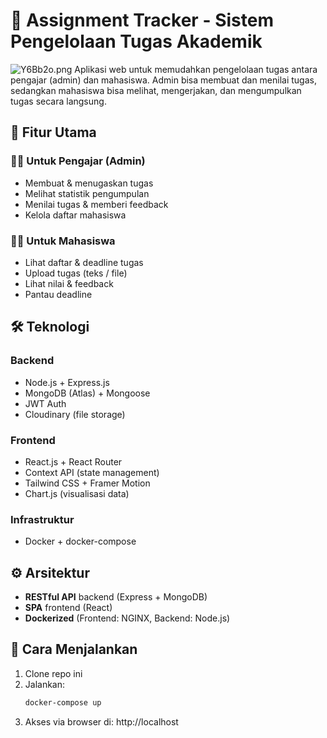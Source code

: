 # 📘 Assignment Tracker - Sistem Pengelolaan Tugas Akademik
![Y6Bb2o.png](https://s6.imgcdn.dev/Y6Bb2o.png)
Aplikasi web untuk memudahkan pengelolaan tugas antara pengajar (admin) dan mahasiswa. Admin bisa membuat dan menilai tugas, sedangkan mahasiswa bisa melihat, mengerjakan, dan mengumpulkan tugas secara langsung.

## 🚀 Fitur Utama

### 👩‍🏫 Untuk Pengajar (Admin)
- Membuat & menugaskan tugas
- Melihat statistik pengumpulan
- Menilai tugas & memberi feedback
- Kelola daftar mahasiswa

### 👨‍🎓 Untuk Mahasiswa
- Lihat daftar & deadline tugas
- Upload tugas (teks / file)
- Lihat nilai & feedback
- Pantau deadline

## 🛠️ Teknologi

### Backend
- Node.js + Express.js
- MongoDB (Atlas) + Mongoose
- JWT Auth
- Cloudinary (file storage)

### Frontend
- React.js + React Router
- Context API (state management)
- Tailwind CSS + Framer Motion
- Chart.js (visualisasi data)

### Infrastruktur
- Docker + docker-compose


## ⚙️ Arsitektur

- **RESTful API** backend (Express + MongoDB)
- **SPA** frontend (React)
- **Dockerized** (Frontend: NGINX, Backend: Node.js)

## 🧪 Cara Menjalankan

1. Clone repo ini
2. Jalankan:
   ```bash
   docker-compose up
   ```
3. Akses via browser di: http://localhost
